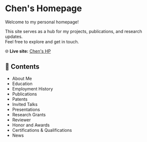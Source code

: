 # Chen's Homepage

Welcome to my personal homepage!

This site serves as a hub for my projects, publications, and research updates.  
Feel free to explore and get in touch.

🌐 **Live site:** [Chen's HP](https://chencheng-976.github.io/homepage/)

## 📄 Contents
- About Me
- Education
- Employment History
- Publications
- Patents
- Invited Talks
- Presentations
- Research Grants
- Reviewer
- Honor and Awards
- Certifications & Qualifications
- News
